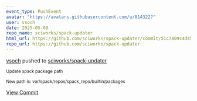 ```yaml
---
event_type: PushEvent
avatar: "https://avatars.githubusercontent.com/u/814322?"
user: vsoch
date: 2025-05-09
repo_name: sciworks/spack-updater
html_url: https://github.com/sciworks/spack-updater/commit/51c7809c4d45d8e146ac93c834a128070b76dc93
repo_url: https://github.com/sciworks/spack-updater
---
```


<a href='https://github.com/vsoch' target='_blank'>vsoch</a> pushed to <a href='https://github.com/sciworks/spack-updater' target='_blank'>sciworks/spack-updater</a>

<small>Update spack package path

New path is: var/spack/repos/spack_repo/builtin/packages</small>

<a href='https://github.com/sciworks/spack-updater/commit/51c7809c4d45d8e146ac93c834a128070b76dc93' target='_blank'>View Commit</a>